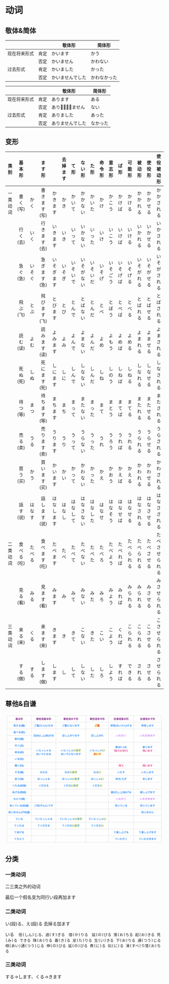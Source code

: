 # 动词

## 敬体&简体

| | | 敬体形 | 简体形 |
| --- | --- | --- | --- |
| 现在将来形式 | 肯定 | かいます | かう |
| | 否定 | かいません | かわない |
| 过去形式 | 肯定 | かいました | かった |
| | 否定 | かいませんでした | かわなかった |


| | | 敬体形 | 简体形 |
| --- | --- | --- | --- |
| 现在将来形式 | 肯定 | あります | ある |
| | 否定 | ありません | ない |
| 过去形式 | 肯定 | ありました | あった |
| | 否定 | ありませんでした | なかった |

## 变形

| 类别 | 基本形 | | ます形 | | 去掉ます | て形 | ない形 | た形 | 命令形 | 意志形 | ば形 | 可能形 | 被动形 | 使役形 | 使役被动形 |
| :---: | :---: | :---: | :---: | :---: | :---: | :---: | :---: | :---: | :---: | :---: | :---: | :---: | :---: | :---: | :---: |
| 一类动词 | 書く(写) | かく | 書きます(写) | かきます | かき | かいて | かかない | かいた | かけ | かこう | かけば | かける | かかれる | かかせる | かかされる |
| | 行く(去) | いく | 行きます(去) | いきます | いき | いって | いかない | いった | いけ | いこう | いけば | いける | いかれる | いかせる | いかされる |
| | 急ぐ(急) | いそぐ | 急ぎます(急) | いそぎます | いそぎ | いそいで | いそがない | いそいだ | いそげ | いそごう | いそげば | いそげる | いそがれる | いそがせる | いそがされる |
| | 飛ぶ(飞) | とぶ | 飛びます(飞) | とびます | とび | とんで | とばない | とんだ | とべ | とぼう | とべば | とべる | とばれる | とばせる | とばされる |
| | 読む(读) | よむ | 読みます(读) | よみます | よみ | よんで | よまない | よんだ | よめ | よもう | よめば | よめる | よまれる | よませる | よまされる |
| | 死ぬ(死) | しぬ | 死にます(死) | しにます | しに | しんで | しなない | しんだ | しね | しのう | しねば | しねる | しなれる | しなせる | しなされる |
| | 待つ(等) | まつ | 待ちます(等) | まちます | まち | まって | またない | まった | まて | まとう | まてば | まてる | またれる | またせる | またされる |
| | 売る(卖) | うる | 売ります(卖) | うります | うり | うって | うらない | うった | うれ | うろう | うれば | うれる | うられる | うらせる | うらされる |
| | 買う(买) | かう | 買います(买) | かいます | かい | かって | かわない | かった | かえ | かおう | かえば | かえる | かわれる | かわせる | かわされる |
| | 話す(说) | はなす | 話します(说) | はなします | はなし | はなして | はなさない | はなした | はなせ | はなそう | はなせば | はなせる | はなされる | はなさせる | はなさされる |
| 二类动词 | 食べる(吃) | たべる | 食べます(吃) | たべます | たべ | たべて | たべない | たべた | たべろ | たべよう | たべれば | たべられる | たべられる | たべさせる | たべさせられる |
| | 見る(看) | みる | 見ます(看) | みます | み | みて | みない | みた | みろ | みよう | みれば | みられる | みられる | みさせる | みさせられる |
| 三类动词 | 来る(来) | くる | 来ます(来) | きます | き | きて | こない | きた | こい | こよう | くれば | こられる | こられる | こさせる | こさせられる |
| | する(做) |する | します(做) | します | し | して | しない | した | しろ | しよう | すれば | できる | される | させる | させられる |

## 尊他&自谦

![Screen Shot 2019-09-02 at 15.43.40](media/Screen%20Shot%202019-09-02%20at%2015.43.40.png)

## 分类

### 一类动词

二三类之外的动词

最后一个假名变为同行い段再加ます

### 二类动词

い(段)る、え(段)る 去掉る加ます

いる　`信(しん)じる、過(す)ぎる　借(か)りる　延(の)びる 落(お)ちる 起(お)きる 見(み)る できる 降(お)りる 着(き)る 足(た)りる 生(い)きる 下(お)りる 通(つう)じる 相(あい)通(つう)じる 伸(の)びる 延(の)びる 煮(に)る 似(に)る 滑(すべ)り落(お)ちる`

### 三类动词

する→します、くる→きます

